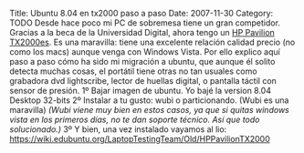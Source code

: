 Title: Ubuntu 8.04 en tx2000 paso a paso
Date: 2007-11-30
Category: TODO
Desde hace poco mi PC de sobremesa tiene un gran competidor. Gracias a la beca de la Universidad Digital, ahora tengo un [HP Pavilion
TX2000es](http://h10010.www1.hp.com/wwpc/es/es/ho/WF06b/21955-186135-315641-315641-315641-81143217-81533509.html). Es una maravilla: tiene
una excelente relación calidad precio (no como los macs) aunque venga con Windows Vista. Por ello explico aquí paso a paso cómo ha sido mi
migración a ubuntu, que aunque él solito detecta muchas cosas, el portátil tiene otras no tan usuales como grabadora dvd lightscribe, lector
de huellas digital, o pantalla táctil con sensor de presión. 1º Bajar imagen de ubuntu. Yo bajé la version 8.04 Desktop 32-bits 2º Instalar
a tu gusto: wubi o particionando. (Wubi es una maravilla) *(Wubi viene muy bien en estos casos, ya que si quitas windows vista en los
primeros días, no te dan soporte técnico. Así que todo solucionado.)* 3º Y bien, una vez instalado vayamos al lio:
https://wiki.edubuntu.org/LaptopTestingTeam/Old/HPPavilionTX2000
